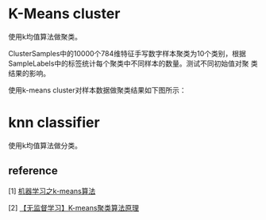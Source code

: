 # K-Means cluster
使用k均值算法做聚类。

ClusterSamples中的10000个784维特征手写数字样本聚类为10个类别，根据
SampleLabels中的标签统计每个聚类中不同样本的数量。测试不同初始值对聚
类结果的影响。

使用k-means cluster对样本数据做聚类结果如下图所示：


# knn classifier
使用k均值算法做分类。



## reference
[1] [机器学习之k-means算法](https://github.com/yunshuipiao/SWBlog/blob/master/maching_learning/%E6%9C%BA%E5%99%A8%E5%AD%A6%E4%B9%A0%E4%B9%8Bk-means%E8%81%9A%E7%B1%BB%E7%AE%97%E6%B3%95(python%E5%AE%9E%E7%8E%B0).md)

[2] [【无监督学习】K-means聚类算法原理](https://blog.csdn.net/zzz_cming/article/details/79859490)
